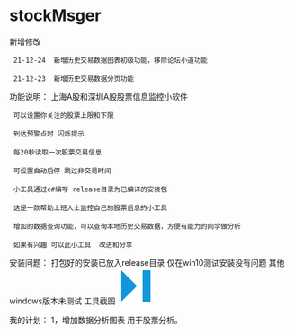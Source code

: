 # stockMsger
新增修改

     21-12-24  新增历史交易数据图表初级功能，移除论坛小道功能    
    
     21-12-23  新增历史交易数据分页功能
    
功能说明：
     上海A股和深圳A股股票信息监控小软件
   
     可以设置你关注的股票上限和下限
   
     到达预警点时 闪烁提示
   
     每20秒读取一次股票交易信息
   
     可设置自动启停 跳过非交易时间
   
     小工具通过c#编写 release目录为已编译的安装包
   
     这是一款帮助上班人士监控自己的股票信息的小工具
   
     增加的数据查询功能，可以查询本地历史交易数据，方便有能力的同学做分析
   
     如果有兴趣 可以此小工具  改进和分享

安装问题：
   打包好的安装已放入release目录
   仅在win10测试安装没有问题  其他windows版本未测试
工具截图
  ![avatar](https://github.com/Jackgu2022/stockMsger/blob/main/sm/Properties/last.png)
  
我的计划：
    1，增加数据分析图表 用于股票分析。
